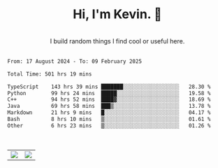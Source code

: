 <!--
**kevin-pek/kevin-pek** is a ✨ _special_ ✨ repository because its `README.md` (this file) appears on your GitHub profile.

Here are some ideas to get you started:

- 🔭 I’m currently working on ...
- 🌱 I’m currently learning ...
- 👯 I’m looking to collaborate on ...
- 🤔 I’m looking for help with ...
- 💬 Ask me about ...
- 📫 How to reach me: ...
- 😄 Pronouns: ...
- ⚡ Fun fact: ...
-->
<div align="center">
  <h1>Hi, I'm Kevin. 👋</h1>
  <br />
  I build random things I find cool or useful here.
</div>
<br />
<!--START_SECTION:waka-->

```txt
From: 17 August 2024 - To: 09 February 2025

Total Time: 501 hrs 19 mins

TypeScript    143 hrs 39 mins ███████░░░░░░░░░░░░░░░░░░   28.30 %
Python        99 hrs 24 mins  █████░░░░░░░░░░░░░░░░░░░░   19.58 %
C++           94 hrs 52 mins  ████▓░░░░░░░░░░░░░░░░░░░░   18.69 %
Java          69 hrs 58 mins  ███▒░░░░░░░░░░░░░░░░░░░░░   13.78 %
Markdown      21 hrs 9 mins   █░░░░░░░░░░░░░░░░░░░░░░░░   04.17 %
Bash          8 hrs 10 mins   ▒░░░░░░░░░░░░░░░░░░░░░░░░   01.61 %
Other         6 hrs 23 mins   ▒░░░░░░░░░░░░░░░░░░░░░░░░   01.26 %
```

<!--END_SECTION:waka-->
<br />
<table width="100%">
  <tr>
    <td align="left" width="50%">
      <img src="https://github-readme-stats-kevin-pek.vercel.app/api?username=kevin-pek&include_all_commits=true&count_private=true&theme=rose_pine" />
    </td>
    <td align="right" width="50%">
      <img src="https://github-readme-stats-kevin-pek.vercel.app/api/top-langs?username=kevin-pek&langs_count=10&hide_progress=true&theme=rose_pine" />
    </td>
  </tr>
</table>
